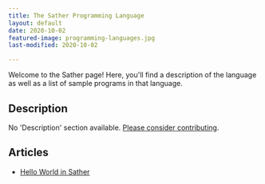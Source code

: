 ```yaml
---
title: The Sather Programming Language
layout: default
date: 2020-10-02
featured-image: programming-languages.jpg
last-modified: 2020-10-02

---
```


Welcome to the Sather page! Here, you'll find a description of the language as well as a list of sample programs in that language.

## Description

No 'Description' section available. [Please consider contributing](https://github.com/TheRenegadeCoder/sample-programs-website).

## Articles

- [Hello World in Sather](https://sampleprograms.io/projects/hello-world/sather)